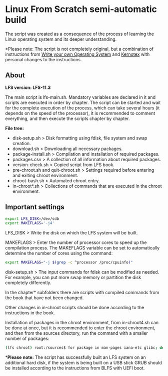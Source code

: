 # Linux From Scratch semi-automatic build

The script was created as a consequence of the process of learning the Linux operating system and its deeper understanding.

*Please note: The script is not completely original, but a combination of instructions from [Write your own Operating System](https://www.youtube.com/@writeyourownoperatingsystem) and [Kernotex](https://www.youtube.com/@Kernotex) with personal changes to the instructions.

## About

**LFS version: LFS-11.3**

The main script is lfs-main.sh. Mandatory variables are declared in it and scripts are executed in order by chapter. The script can be started and wait for the complete execution of the process, which can take several hours (it depends on the speed of the processor), it is recommended to comment everything, and then execute the scripts chapter by chapter.

**File tree:**
* disk-setup.sh > Disk formatting using fdisk, file system and swap creation.
* download.sh > Downloading all necessary packages.
* package-install.sh > Compilation and installation of required packages.
* packages.csv > A collection of all information about required packages.
* version-check.sh > Copied script from LFS book.
* pre-chroot.sh and quit-chroot.sh > Settings required before entering and exiting chroot environment.
* chroot-bash.sh > Automated chroot entry.
* in-chroot*.sh > Collections of commands that are executed in the chroot environment.


## Important settings

``` bash
export LFS_DISK=/dev/sdb
export MAKEFLAGS='-j4'
```
LFS_DISK > Write the disk on which the LFS system will be built.

MAKEFLAGS > Enter the number of processor cores to speed up the compilation process.
The MAKEFLAGS variable can be set to automatically determine the number of cores using the command: 
``` bash 
export MAKEFLAGS="-j $(grep -c ^processor /proc/cpuinfo)"
```

disk-setup.sh > The input commands for fdisk can be modified as needed. For example, you can put more swap memory or partition the disk completely differently.

In the chapter* subfolders there are scripts with compiled commands from the book that have not been changed.

Other changes in in-chroot scripts should be done according to the instructions in the book.

Installation of packages in the chroot environment, from in-chroot4.sh can be done at once, but it is recommended to enter the chroot environment, and then from the sources directory, run the command with a smaller number of packages:
``` bash
(lfs chroot) root:/sources$ for package in man-pages iana-etc glibc; do source packageinstall.sh 8 $package done
```

***Please note:** The script has successfully built an LFS system on an additional hard disk, if the system is being built on a USB stick GRUB should be installed according to the instructions from BLFS with UEFI boot.
